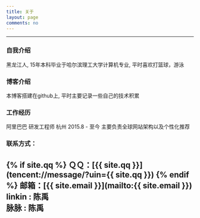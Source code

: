 ```yaml
---
title: 关于
layout: page
comments: no
---
```


---

### 自我介绍
黑龙江人, 15年本科毕业于哈尔滨理工大学计算机专业, 平时喜欢打篮球，游泳

### 博客介绍
本博客搭建在github上, 平时主要记录一些自己的技术积累

### 工作经历
阿里巴巴 研发工程师 杭州 2015.8 - 至今 主要负责全球网站架构以及个性化推荐

### 联系方式：
{% if site.qq %}
ＱＱ：[{{ site.qq }}](tencent://message/?uin={{ site.qq }})
{% endif %}
邮箱：[{{ site.email }}](mailto:{{ site.email }}) <br>
linkin : 陈禹 <br>
脉脉 : 陈禹
----
